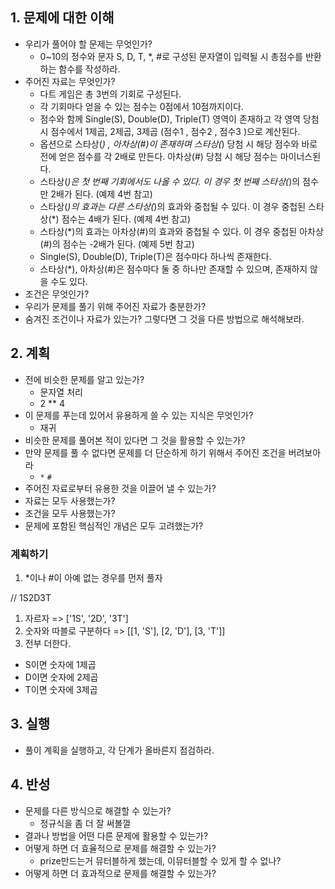 ## 1. 문제에 대한 이해

* 우리가 풀어야 할 문제는 무엇인가?
  * 0~10의 정수와 문자 S, D, T, *, #로 구성된 문자열이 입력될 시 총점수를 반환하는 함수를 작성하라.
* 주어진 자료는 무엇인가?
  * 다트 게임은 총 3번의 기회로 구성된다.
  * 각 기회마다 얻을 수 있는 점수는 0점에서 10점까지이다.
  * 점수와 함께 Single(S), Double(D), Triple(T) 영역이 존재하고 각 영역 당첨 시 점수에서 1제곱, 2제곱, 3제곱 (점수1 , 점수2 , 점수3 )으로 계산된다.
  * 옵션으로 스타상(*) , 아차상(#)이 존재하며 스타상(*) 당첨 시 해당 점수와 바로 전에 얻은 점수를 각 2배로 만든다. 아차상(#) 당첨 시 해당 점수는 마이너스된다.
  * 스타상(*)은 첫 번째 기회에서도 나올 수 있다. 이 경우 첫 번째 스타상(*)의 점수만 2배가 된다. (예제 4번 참고)
  * 스타상(*)의 효과는 다른 스타상(*)의 효과와 중첩될 수 있다. 이 경우 중첩된 스타상(*) 점수는 4배가 된다. (예제 4번 참고)
  * 스타상(*)의 효과는 아차상(#)의 효과와 중첩될 수 있다. 이 경우 중첩된 아차상(#)의 점수는 -2배가 된다. (예제 5번 참고)
  * Single(S), Double(D), Triple(T)은 점수마다 하나씩 존재한다.
  * 스타상(*), 아차상(#)은 점수마다 둘 중 하나만 존재할 수 있으며, 존재하지 않을 수도 있다.
* 조건은 무엇인가?
* 우리가 문제를 풀기 위해 주어진 자료가 충분한가?
* 숨겨진 조건이나 자료가 있는가? 그렇다면 그 것을 다른 방법으로 해석해보라.

## 2. 계획

* 전에 비슷한 문제를 알고 있는가?
  * 문자열 처리
  * 2 ** 4
* 이 문제를 푸는데 있어서 유용하게 쓸 수 있는 지식은 무엇인가?
  * 재귀
* 비슷한 문제를 풀어본 적이 있다면 그 것을 활용할 수 있는가?
* 만약 문제를 풀 수 없다면 문제를 더 단순하게 하기 위해서 주어진 조건을
  버려보아라
  * `*` `#`
* 주어진 자료로부터 유용한 것을 이끌어 낼 수 있는가?
* 자료는 모두 사용했는가?
* 조건을 모두 사용했는가?
* 문제에 포함된 핵심적인 개념은 모두 고려했는가?

### 계획하기

1. *이나 #이 아예 없는 경우를 먼저 풀자

// 1S2D3T
1. 자르자 => ['1S', '2D', '3T']
2. 숫자와 따블로 구분하다 => [[1, 'S'], [2, 'D'], [3, 'T']]
3. 전부 더한다.
  * S이면 숫자에 1제곱
  * D이면 숫자에 2제곱
  * T이면 숫자에 3제곱


## 3. 실행

* 풀이 계획을 실행하고, 각 단계가 올바른지 점검하라.

## 4. 반성

* 문제를 다른 방식으로 해결할 수 있는가?
  * 정규식을 좀 더 잘 써볼껄
* 결과나 방법을 어떤 다른 문제에 활용할 수 있는가?
* 어떻게 하면 더 효율적으로 문제를 해결할 수 있는가?
  * prize만드는거 뮤터블하게 했는데, 이뮤터블할 수 있게 할 수 없나?
* 어떻게 하면 더 효과적으로 문제를 해결할 수 있는가?

